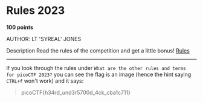 # Rules 2023

**100 points**

AUTHOR: LT 'SYREAL' JONES

Description
Read the rules of the competition and get a little bonus!
[Rules](https://picoctf.org/competitions/2023-spring-rules.html)

___

If you look through the rules under `What are the other rules and terms for picoCTF 2023?` you can see the flag is an image (hence the hint saying `CTRL+f` won't work) and it says:

> picoCTF{h34rd_und3r5700d_4ck_cba1c711}
